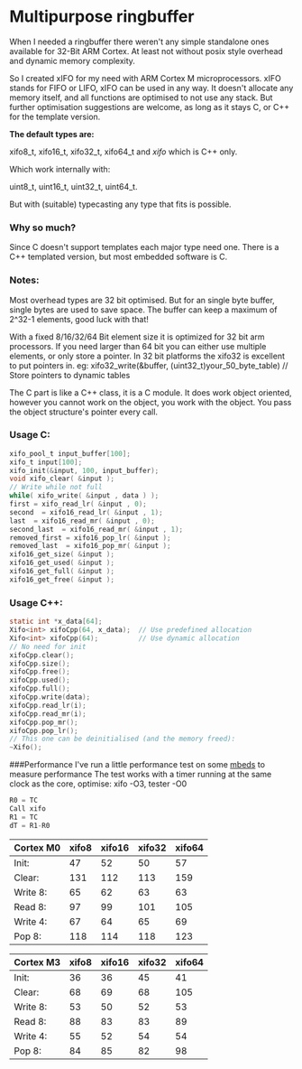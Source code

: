 # Multipurpose ringbuffer

When I needed a ringbuffer there weren't any simple standalone ones available for 32-Bit ARM Cortex.
At least not without posix style overhead and dynamic memory complexity.

So I created xIFO for my need with ARM Cortex M microprocessors.
xIFO stands for FIFO or LIFO, xIFO can be used in any way.
It doesn't allocate any memory itself, and all functions are optimised to not use any stack.
But further optimisation suggestions are welcome, as long as it stays C, or C++ for the template version.

**The default types are:**

xifo8_t, xifo16_t, xifo32_t, xifo64_t and *xifo<T>* which is C++ only.

Which work internally with:

uint8_t, uint16_t, uint32_t, uint64_t.

But with (suitable) typecasting any type that fits is possible.

### Why so much?
Since C doesn't support templates each major type need one.
There is a C++ templated version, but most embedded software is C.

### Notes:
Most overhead types are 32 bit optimised. But for an single byte buffer, single bytes are used to save space.
The buffer can keep a maximum of 2^32-1 elements, good luck with that!

With a fixed 8/16/32/64 Bit element size it is optimized for 32 bit arm processors. 
If you need larger than 64 bit you can either use multiple elements, or only store a pointer.
In 32 bit platforms the xifo32 is excellent to put pointers in.
eg: xifo32_write(&buffer, (uint32_t)your_50_byte_table)	// Store pointers to dynamic tables

The C part is like a C++ class, it is a C module. It does work object oriented, however you cannot work on the object, you work with the object. You pass the object structure's pointer every call.

### Usage C:
```c
xifo_pool_t input_buffer[100];
xifo_t input[100];
xifo_init(&input, 100, input_buffer);
void xifo_clear( &input );
// Write while not full
while( xifo_write( &input , data ) );
first = xifo_read_lr( &input , 0);
second  = xifo16_read_lr( &input , 1);
last  = xifo16_read_mr( &input , 0);
second_last  = xifo16_read_mr( &input , 1);
removed_first = xifo16_pop_lr( &input );
removed_last  = xifo16_pop_mr( &input );
xifo16_get_size( &input );
xifo16_get_used( &input );
xifo16_get_full( &input );
xifo16_get_free( &input );
```

### Usage C++:
```c
static int *x_data[64];
Xifo<int> xifoCpp(64, x_data);  // Use predefined allocation
Xifo<int> xifoCpp(64);          // Use dynamic allocation
// No need for init
xifoCpp.clear();
xifoCpp.size();
xifoCpp.free();
xifoCpp.used();
xifoCpp.full();
xifoCpp.write(data);
xifoCpp.read_lr(i);
xifoCpp.read_mr(i);
xifoCpp.pop_mr(); 
xifoCpp.pop_lr();
// This one can be deinitialised (and the memory freed):
~Xifo();
```

###Performance
I've run a little performance test on some [mbeds](https://mbed.org/) to measure performance
The test works with a timer running at the same clock as the core, optimise: xifo -O3, tester -O0
```c
R0 = TC
Call xifo
R1 = TC
dT = R1-R0
```

| Cortex M0 | xifo8 | xifo16 | xifo32 | xifo64 |
|-----------|-------|--------|--------|--------|
| Init:     | 47    | 52     | 50     | 57     |
| Clear:    | 131   | 112    | 113    | 159    |
| Write 8:  | 65    | 62     | 63     | 63     |
| Read 8:   | 97    | 99     | 101    | 105    |
| Write 4:  | 67    | 64     | 65     | 69     |
| Pop 8:    | 118   | 114    | 118    | 123    |

| Cortex M3 | xifo8 | xifo16 | xifo32 | xifo64 |
|-----------|-------|--------|--------|--------|
| Init:     | 36    | 36     | 45     | 41     |
| Clear:    | 68    | 69     | 68     | 105    |
| Write 8:  | 53    | 50     | 52     | 53     |
| Read 8:   | 88    | 83     | 83     | 89     |
| Write 4:  | 55    | 52     | 54     | 54     |
| Pop 8:    | 84    | 85     | 82     | 98     |

